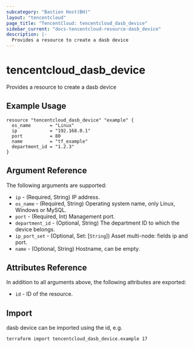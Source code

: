 ```yaml
---
subcategory: "Bastion Host(BH)"
layout: "tencentcloud"
page_title: "TencentCloud: tencentcloud_dasb_device"
sidebar_current: "docs-tencentcloud-resource-dasb_device"
description: |-
  Provides a resource to create a dasb device
---
```


# tencentcloud_dasb_device

Provides a resource to create a dasb device

## Example Usage

```hcl
resource "tencentcloud_dasb_device" "example" {
  os_name       = "Linux"
  ip            = "192.168.0.1"
  port          = 80
  name          = "tf_example"
  department_id = "1.2.3"
}
```

## Argument Reference

The following arguments are supported:

* `ip` - (Required, String) IP address.
* `os_name` - (Required, String) Operating system name, only Linux, Windows or MySQL.
* `port` - (Required, Int) Management port.
* `department_id` - (Optional, String) The department ID to which the device belongs.
* `ip_port_set` - (Optional, Set: [`String`]) Asset multi-node: fields ip and port.
* `name` - (Optional, String) Hostname, can be empty.

## Attributes Reference

In addition to all arguments above, the following attributes are exported:

* `id` - ID of the resource.



## Import

dasb device can be imported using the id, e.g.

```
terraform import tencentcloud_dasb_device.example 17
```

